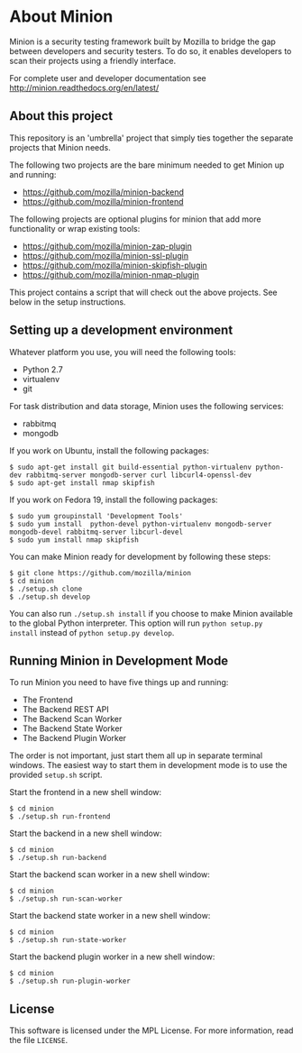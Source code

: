 About Minion
============

Minion is a security testing framework built by Mozilla to bridge the gap between developers and security testers. To do so, it enables developers to scan their projects using a friendly interface.

For complete user and developer documentation see http://minion.readthedocs.org/en/latest/

About this project
------------------

This repository is an 'umbrella' project that simply ties together the separate projects that Minion needs.

The following two projects are the bare minimum needed to get Minion up and running:

* https://github.com/mozilla/minion-backend
* https://github.com/mozilla/minion-frontend

The following projects are optional plugins for minion that add more functionality or wrap existing tools:

* https://github.com/mozilla/minion-zap-plugin
* https://github.com/mozilla/minion-ssl-plugin
* https://github.com/mozilla/minion-skipfish-plugin
* https://github.com/mozilla/minion-nmap-plugin

This project contains a script that will check out the above projects. See below in the setup instructions.

Setting up a development environment
------------------------------------

Whatever platform you use, you will need the following tools:

* Python 2.7
* virtualenv
* git

For task distribution and data storage, Minion uses the following services:

* rabbitmq
* mongodb

If you work on Ubuntu, install the following packages:

    $ sudo apt-get install git build-essential python-virtualenv python-dev rabbitmq-server mongodb-server curl libcurl4-openssl-dev
    $ sudo apt-get install nmap skipfish

If you work on Fedora 19, install the following packages:

    $ sudo yum groupinstall 'Development Tools'
    $ sudo yum install  python-devel python-virtualenv mongodb-server mongodb-devel rabbitmq-server libcurl-devel
    $ sudo yum install nmap skipfish
    
You can make Minion ready for development by following these steps:

    $ git clone https://github.com/mozilla/minion
    $ cd minion
    $ ./setup.sh clone
    $ ./setup.sh develop

You can also run ``./setup.sh install`` if you choose to make Minion available to the global Python interpreter.
This option will run ``python setup.py install`` instead of ``python setup.py develop``.

Running Minion in Development Mode
----------------------------------

To run Minion you need to have five things up and running:

* The Frontend
* The Backend REST API
* The Backend Scan Worker
* The Backend State Worker
* The Backend Plugin Worker

The order is not important, just start them all up in separate terminal windows. The easiest way to start them in development mode is to use the provided `setup.sh` script.

Start the frontend in a new shell window:

    $ cd minion
    $ ./setup.sh run-frontend

Start the backend in a new shell window:

    $ cd minion
    $ ./setup.sh run-backend

Start the backend scan worker in a new shell window:

    $ cd minion
    $ ./setup.sh run-scan-worker

Start the backend state worker in a new shell window:

    $ cd minion
    $ ./setup.sh run-state-worker

Start the backend plugin worker in a new shell window:

    $ cd minion
    $ ./setup.sh run-plugin-worker

License
-------
This software is licensed under the MPL License. For more
information, read the file ``LICENSE``.

